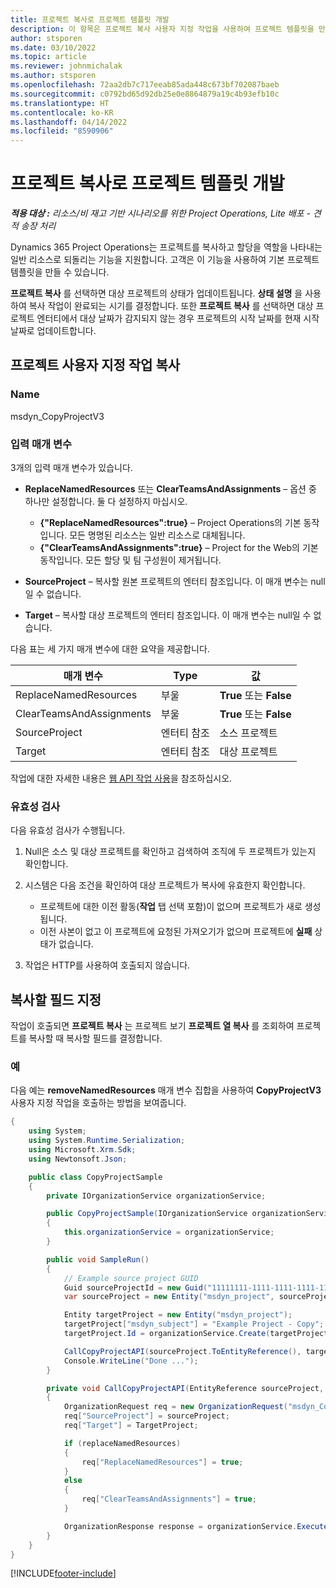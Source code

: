 ```yaml
---
title: 프로젝트 복사로 프로젝트 템플릿 개발
description: 이 항목은 프로젝트 복사 사용자 지정 작업을 사용하여 프로젝트 템플릿을 만드는 방법에 대한 정보를 제공합니다.
author: stsporen
ms.date: 03/10/2022
ms.topic: article
ms.reviewer: johnmichalak
ms.author: stsporen
ms.openlocfilehash: 72aa2db7c717eeab85ada448c673bf702087baeb
ms.sourcegitcommit: c0792bd65d92db25e0e8864879a19c4b93efb10c
ms.translationtype: HT
ms.contentlocale: ko-KR
ms.lasthandoff: 04/14/2022
ms.locfileid: "8590906"
---
```

# <a name="develop-project-templates-with-copy-project"></a>프로젝트 복사로 프로젝트 템플릿 개발

_**적용 대상 :** 리소스/비 재고 기반 시나리오를 위한 Project Operations, Lite 배포 - 견적 송장 처리_

Dynamics 365 Project Operations는 프로젝트를 복사하고 할당을 역할을 나타내는 일반 리소스로 되돌리는 기능을 지원합니다. 고객은 이 기능을 사용하여 기본 프로젝트 템플릿을 만들 수 있습니다.

**프로젝트 복사** 를 선택하면 대상 프로젝트의 상태가 업데이트됩니다. **상태 설명** 을 사용하여 복사 작업이 완료되는 시기를 결정합니다. 또한 **프로젝트 복사** 를 선택하면 대상 프로젝트 엔터티에서 대상 날짜가 감지되지 않는 경우 프로젝트의 시작 날짜를 현재 시작 날짜로 업데이트합니다.

## <a name="copy-project-custom-action"></a>프로젝트 사용자 지정 작업 복사

### <a name="name"></a>Name 

msdyn\_CopyProjectV3

### <a name="input-parameters"></a>입력 매개 변수

3개의 입력 매개 변수가 있습니다.

- **ReplaceNamedResources** 또는 **ClearTeamsAndAssignments** – 옵션 중 하나만 설정합니다. 둘 다 설정하지 마십시오.

    - **\{"ReplaceNamedResources":true\}** – Project Operations의 기본 동작입니다. 모든 명명된 리소스는 일반 리소스로 대체됩니다.
    - **\{"ClearTeamsAndAssignments":true\}** – Project for the Web의 기본 동작입니다. 모든 할당 및 팀 구성원이 제거됩니다.

- **SourceProject** – 복사할 원본 프로젝트의 엔터티 참조입니다. 이 매개 변수는 null일 수 없습니다.
- **Target** – 복사할 대상 프로젝트의 엔터티 참조입니다. 이 매개 변수는 null일 수 없습니다.

다음 표는 세 가지 매개 변수에 대한 요약을 제공합니다.

| 매개 변수                | Type             | 값                 |
|--------------------------|------------------|-----------------------|
| ReplaceNamedResources    | 부울          | **True** 또는 **False** |
| ClearTeamsAndAssignments | 부울          | **True** 또는 **False** |
| SourceProject            | 엔터티 참조 | 소스 프로젝트    |
| Target                   | 엔터티 참조 | 대상 프로젝트    |

작업에 대한 자세한 내용은 [웹 API 작업 사용](/powerapps/developer/common-data-service/webapi/use-web-api-actions)을 참조하십시오.

### <a name="validations"></a>유효성 검사

다음 유효성 검사가 수행됩니다.

1. Null은 소스 및 대상 프로젝트를 확인하고 검색하여 조직에 두 프로젝트가 있는지 확인합니다.
2. 시스템은 다음 조건을 확인하여 대상 프로젝트가 복사에 유효한지 확인합니다.

    - 프로젝트에 대한 이전 활동(**작업** 탭 선택 포함)이 없으며 프로젝트가 새로 생성됩니다.
    - 이전 사본이 없고 이 프로젝트에 요청된 가져오기가 없으며 프로젝트에 **실패** 상태가 없습니다.

3. 작업은 HTTP를 사용하여 호출되지 않습니다.

## <a name="specify-fields-to-copy"></a>복사할 필드 지정

작업이 호출되면 **프로젝트 복사** 는 프로젝트 보기 **프로젝트 열 복사** 를 조회하여 프로젝트를 복사할 때 복사할 필드를 결정합니다.

### <a name="example"></a>예

다음 예는 **removeNamedResources** 매개 변수 집합을 사용하여 **CopyProjectV3** 사용자 지정 작업을 호출하는 방법을 보여줍니다.

```C#
{
    using System;
    using System.Runtime.Serialization;
    using Microsoft.Xrm.Sdk;
    using Newtonsoft.Json;

    public class CopyProjectSample
    {
        private IOrganizationService organizationService;

        public CopyProjectSample(IOrganizationService organizationService)
        {
            this.organizationService = organizationService;
        }

        public void SampleRun()
        {
            // Example source project GUID
            Guid sourceProjectId = new Guid("11111111-1111-1111-1111-111111111111");
            var sourceProject = new Entity("msdyn_project", sourceProjectId);

            Entity targetProject = new Entity("msdyn_project");
            targetProject["msdyn_subject"] = "Example Project - Copy";
            targetProject.Id = organizationService.Create(targetProject);

            CallCopyProjectAPI(sourceProject.ToEntityReference(), targetProject.ToEntityReference(), copyOption, true, false);
            Console.WriteLine("Done ...");
        }

        private void CallCopyProjectAPI(EntityReference sourceProject, EntityReference TargetProject, bool replaceNamedResources = true, bool clearTeamsAndAssignments = false)
        {
            OrganizationRequest req = new OrganizationRequest("msdyn_CopyProjectV3");
            req["SourceProject"] = sourceProject;
            req["Target"] = TargetProject;

            if (replaceNamedResources)
            {
                req["ReplaceNamedResources"] = true;
            }
            else
            {
                req["ClearTeamsAndAssignments"] = true;
            }

            OrganizationResponse response = organizationService.Execute(req);
        }
    }
}
```

[!INCLUDE[footer-include](../includes/footer-banner.md)]
